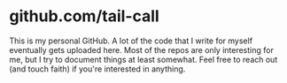 # github.com/tail-call

This is my personal GitHub. A lot of the code that I write for myself eventually gets uploaded here. Most of the repos are only interesting for me, but I try to document things at least somewhat. Feel free to reach out (and touch faith) if you're interested in anything.

<!--
**tail-call/tail-call** is a ✨ _special_ ✨ repository because its `README.md` (this file) appears on your GitHub profile.

Here are some ideas to get you started:

- 🔭 I’m currently working on ...
- 🌱 I’m currently learning ...
- 👯 I’m looking to collaborate on ...
- 🤔 I’m looking for help with ...
- 💬 Ask me about ...
- 📫 How to reach me: ...
- 😄 Pronouns: ...
- ⚡ Fun fact: ...
-->
